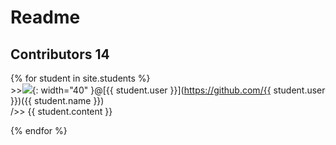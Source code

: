 # Readme 
## Contributors 14

{% for student in site.students %} <br />
\>><img src="{{ student.image }}">{: width="40" }@[{{ student.user }}](https://github.com/{{ student.user }})({{ student.name }}) <br /> />>
{{ student.content }}

{% endfor %}
